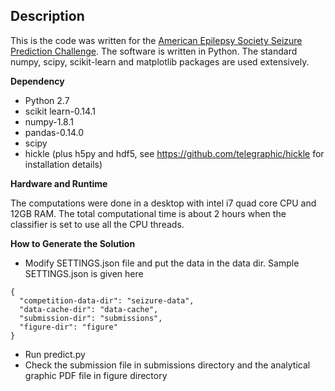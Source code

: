Description
-------------------------------
This is the code was written for the [American Epilepsy Society Seizure Prediction Challenge](https://www.kaggle.com/c/seizure-prediction). The software is written in Python. The standard numpy, scipy, scikit-learn and matplotlib packages are used extensively.

**Dependency**

  * Python 2.7
  * scikit learn-0.14.1
  * numpy-1.8.1
  * pandas-0.14.0
  * scipy
  * hickle (plus h5py and hdf5, see https://github.com/telegraphic/hickle for installation details)

**Hardware and Runtime**

The computations were done in a desktop with intel i7 quad core CPU and 12GB RAM. The total computational time is about 2 hours when the classifier is set to use all the CPU threads.

**How to Generate the Solution**
	
* Modify SETTINGS.json file and put the data in the data dir. Sample SETTINGS.json is given here
```
{
  "competition-data-dir": "seizure-data",
  "data-cache-dir": "data-cache",
  "submission-dir": "submissions",
  "figure-dir": "figure"
}
```
* Run predict.py
* Check the submission file in submissions directory and the analytical graphic PDF file in figure directory
